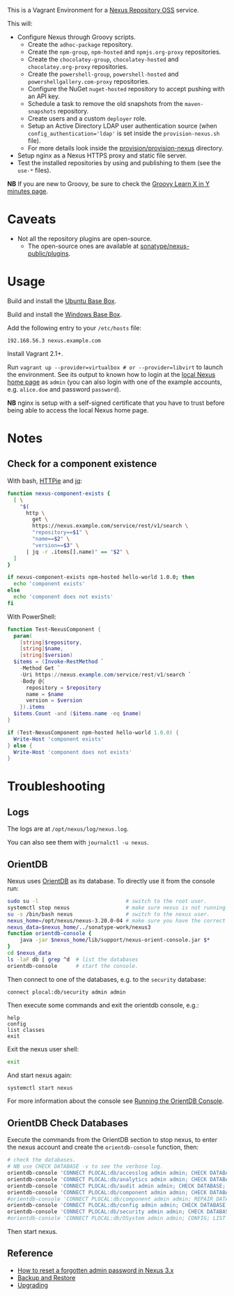 This is a Vagrant Environment for a [Nexus Repository OSS](https://github.com/sonatype/nexus-public) service.

This will:

* Configure Nexus through Groovy scripts.
  * Create the `adhoc-package` repository.
  * Create the `npm-group`, `npm-hosted` and `npmjs.org-proxy` repositories.
  * Create the `chocolatey-group`, `chocolatey-hosted` and `chocolatey.org-proxy` repositories.
  * Create the `powershell-group`, `powershell-hosted` and `powershellgallery.com-proxy` repositories.
  * Configure the NuGet `nuget-hosted` repository to accept pushing with an API key.
  * Schedule a task to remove the old snapshots from the `maven-snapshots` repository.
  * Create users and a custom `deployer` role.
  * Setup an Active Directory LDAP user authentication source (when `config_authentication='ldap'` is set inside the `provision-nexus.sh` file).
  * For more details look inside the [provision/provision-nexus](provision/provision-nexus) directory.
* Setup nginx as a Nexus HTTPS proxy and static file server.
* Test the installed repositories by using and publishing to them (see the `use-*` files).

**NB** If you are new to Groovy, be sure to check the [Groovy Learn X in Y minutes page](https://learnxinyminutes.com/docs/groovy/).


# Caveats

* Not all the repository plugins are open-source.
  * The open-source ones are available at [sonatype/nexus-public/plugins](https://github.com/sonatype/nexus-public/tree/master/plugins).


# Usage

Build and install the [Ubuntu Base Box](https://github.com/rgl/ubuntu-vagrant).

Build and install the [Windows Base Box](https://github.com/rgl/windows-2016-vagrant).

Add the following entry to your `/etc/hosts` file:

```
192.168.56.3 nexus.example.com
```

Install Vagrant 2.1+.

Run `vagrant up --provider=virtualbox # or --provider=libvirt` to launch the environment.
See its output to known how to login at the
[local Nexus home page](https://nexus.example.com) as `admin` (you can also login with
one of the example accounts, e.g. `alice.doe` and password `password`).

**NB** nginx is setup with a self-signed certificate that you have to trust before being
able to access the local Nexus home page.

# Notes

## Check for a component existence

With bash, [HTTPie](https://httpie.org/) and [jq](https://stedolan.github.io/jq/):

```bash
function nexus-component-exists {
  [ \
    "$(
      http \
        get \
        https://nexus.example.com/service/rest/v1/search \
        "repository==$1" \
        "name==$2" \
        "version==$3" \
      | jq -r .items[].name)" == "$2" \
  ]
}

if nexus-component-exists npm-hosted hello-world 1.0.0; then
  echo 'component exists'
else
  echo 'component does not exists'
fi
```

With PowerShell:

```powershell
function Test-NexusComponent {
  param(
    [string]$repository,
    [string]$name,
    [string]$version)
  $items = (Invoke-RestMethod `
    -Method Get `
    -Uri https://nexus.example.com/service/rest/v1/search `
    -Body @{
      repository = $repository
      name = $name
      version = $version
    }).items
  $items.Count -and ($items.name -eq $name)
}

if (Test-NexusComponent npm-hosted hello-world 1.0.0) {
  Write-Host 'component exists'
} else {
  Write-Host 'component does not exists'
}
```

# Troubleshooting

## Logs

The logs are at `/opt/nexus/log/nexus.log`.

You can also see them with `journalctl -u nexus`.

## OrientDB

Nexus uses [OrientDB](https://en.wikipedia.org/wiki/OrientDB) as its database. To directly use it from the console run:

```bash
sudo su -l                            # switch to the root user.
systemctl stop nexus                  # make sure nexus is not running while you use the database.
su -s /bin/bash nexus                 # switch to the nexus user.
nexus_home=/opt/nexus/nexus-3.20.0-04 # make sure you have the correct version here.
nexus_data=$nexus_home/../sonatype-work/nexus3
function orientdb-console {
    java -jar $nexus_home/lib/support/nexus-orient-console.jar $*
}
cd $nexus_data
ls -laF db | grep ^d  # list the databases
orientdb-console      # start the console.
```

Then connect to one of the databases, e.g. to the `security` database:

```plain
connect plocal:db/security admin admin
```

Then execute some commands and exit the orientdb console, e.g.:

```plain
help
config
list classes
exit
```

Exit the nexus user shell:

```bash
exit
```

And start nexus again:

```bash
systemctl start nexus
```

For more information about the console see [Running the OrientDB Console](http://orientdb.com/docs/master/Tutorial-Run-the-console.html).

## OrientDB Check Databases

Execute the commands from the OrientDB section to stop nexus, to enter the
nexus account and create the `orientdb-console` function, then:

```bash
# check the databases.
# NB use CHECK DATABASE -v to see the verbose log.
orientdb-console 'CONNECT PLOCAL:db/accesslog admin admin; CHECK DATABASE;'
orientdb-console 'CONNECT PLOCAL:db/analytics admin admin; CHECK DATABASE;'
orientdb-console 'CONNECT PLOCAL:db/audit admin admin; CHECK DATABASE;'
orientdb-console 'CONNECT PLOCAL:db/component admin admin; CHECK DATABASE;'
#orientdb-console 'CONNECT PLOCAL:db/component admin admin; REPAIR DATABASE;'
orientdb-console 'CONNECT PLOCAL:db/config admin admin; CHECK DATABASE;'
orientdb-console 'CONNECT PLOCAL:db/security admin admin; CHECK DATABASE;'
#orientdb-console 'CONNECT PLOCAL:db/OSystem admin admin; CONFIG; LIST CLASSES;' # XXX fails to connect. see https://groups.google.com/a/glists.sonatype.com/forum/#!topic/nexus-users/7dVofIwC5HM
```

Then start nexus.

## Reference

* [How to reset a forgotten admin password in Nexus 3.x](https://support.sonatype.com/hc/en-us/articles/213467158-How-to-reset-a-forgotten-admin-password-in-Nexus-3-x)
* [Backup and Restore](https://help.sonatype.com/repomanager3/backup-and-restore)
* [Upgrading](https://help.sonatype.com/repomanager3/upgrading)
